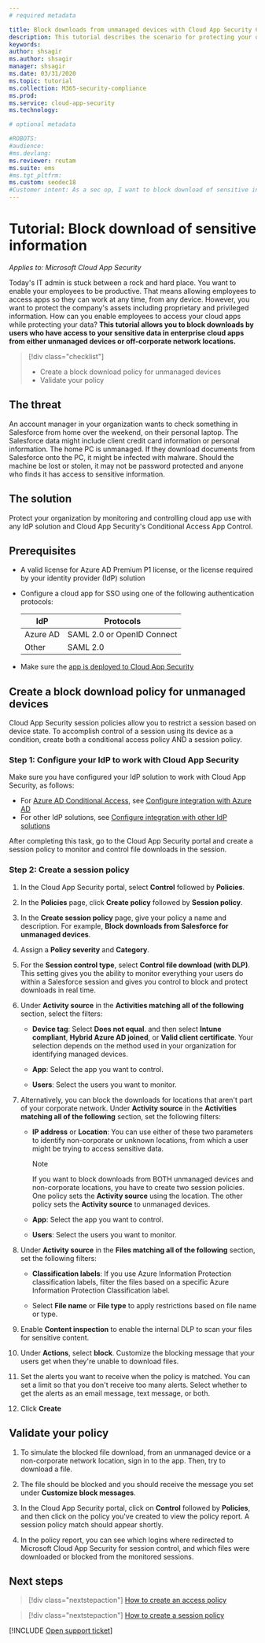```yaml
---
# required metadata

title: Block downloads from unmanaged devices with Cloud App Security Conditional Access App Control
description: This tutorial describes the scenario for protecting your organization against downloads of sensitive data by unmanaged devices using Azure AD reverse proxy capabilities.
keywords:
author: shsagir
ms.author: shsagir
manager: shsagir
ms.date: 03/31/2020
ms.topic: tutorial
ms.collection: M365-security-compliance
ms.prod:
ms.service: cloud-app-security
ms.technology:

# optional metadata

#ROBOTS:
#audience:
#ms.devlang:
ms.reviewer: reutam
ms.suite: ems
#ms.tgt_pltfrm:
ms.custom: seodec18
#Customer intent: As a sec op, I want to block download of sensitive information so that I can control where my sensitive information is shared.
---
```

# Tutorial: Block download of sensitive information

*Applies to: Microsoft Cloud App Security*

Today's IT admin is stuck between a rock and hard place. You want to enable your employees to be productive. That means allowing employees to access apps so they can work at any time, from any device. However, you want to protect the company's assets including proprietary and privileged information. How can you enable employees to access your cloud apps while protecting your data? **This tutorial allows you to block downloads by users who have access to your sensitive data in enterprise cloud apps from either unmanaged devices or off-corporate network locations.**

> [!div class="checklist"]
>
> * Create a block download policy for unmanaged devices
> * Validate your policy

## The threat

An account manager in your organization wants to check something in Salesforce from home over the weekend, on their personal laptop. The Salesforce data might include client credit card information or personal information. The home PC is unmanaged. If they download documents from Salesforce onto the PC, it might be infected with malware. Should the machine be lost or stolen, it may not be password protected and anyone who finds it has access to sensitive information.

## The solution

Protect your organization by monitoring and controlling cloud app use with any IdP solution and Cloud App Security's Conditional Access App Control.

## Prerequisites

* A valid license for Azure AD Premium P1 license, or the license required by your identity provider (IdP) solution
* Configure a cloud app for SSO using one of the following authentication protocols:

    |IdP|Protocols|
    |---|---|
    |Azure AD|SAML 2.0 or OpenID Connect|
    |Other|SAML 2.0|
* Make sure the [app is deployed to Cloud App Security](proxy-deployment-aad.md)

## Create a block download policy for unmanaged devices

Cloud App Security session policies allow you to restrict a session based on device state. To accomplish control of a session using its device as a condition, create both a conditional access policy AND a session policy.

### Step 1: Configure your IdP to work with Cloud App Security

Make sure you have configured your IdP solution to work with Cloud App Security, as follows:

* For [Azure AD Conditional Access](https://docs.microsoft.com/azure/active-directory/active-directory-conditional-access-azure-portal), see [Configure integration with Azure AD](proxy-deployment-aad.md#configure-integration-with-azure-ad)
* For other IdP solutions, see [Configure integration with other IdP solutions](proxy-deployment-aad.md#configure-integration-with-other-idp-solutions)

After completing this task, go to the Cloud App Security portal and create a session policy to monitor and control file downloads in the session.

### Step 2: Create a session policy

1. In the Cloud App Security portal, select **Control** followed by **Policies**.

2. In the **Policies** page, click **Create policy** followed by **Session policy**.

3. In the **Create session policy** page, give your policy a name and description. For example, **Block downloads from Salesforce for unmanaged devices**.

4. Assign a **Policy severity** and **Category**.

5. For the **Session control type**, select **Control file download (with DLP)**. This setting gives you the ability to monitor everything your users do within a Salesforce session and gives you control to block and protect downloads in real time.

6. Under **Activity source** in the **Activities matching all of the following** section, select the filters:

   * **Device tag**: Select **Does not equal**. and then select **Intune compliant**, **Hybrid Azure AD joined**, or **Valid client certificate**. Your selection depends on the method used in your organization for identifying managed devices.

   * **App**: Select the app you want to control.

   * **Users**: Select the users you want to monitor.

7. Alternatively, you can block the downloads for locations that aren't part of your corporate network. Under **Activity source** in the **Activities matching all of the following** section, set the following filters:

   * **IP address** or **Location**: You can use either of these two parameters to identify non-corporate or unknown locations, from which a user might be trying to access sensitive data.

     > [!NOTE]
     > If you want to block downloads from BOTH unmanaged devices and non-corporate locations, you have to create two session policies. One policy sets the **Activity source** using the location. The other policy sets the **Activity source** to unmanaged devices.

   * **App**: Select the app you want to control.

   * **Users**: Select the users you want to monitor.

8. Under **Activity source** in the **Files matching all of the following** section, set the following filters:

   * **Classification labels**: If you use Azure Information Protection classification labels, filter the files based on a specific Azure Information Protection Classification label.

   * Select **File name** or **File type** to apply restrictions based on file name or type.
9. Enable **Content inspection** to enable the internal DLP to scan your files for sensitive content.

10. Under **Actions**, select **block**. Customize the blocking message that your users get when they're unable to download files.

11. Set the alerts you want to receive when the policy is matched. You can set a limit so that you don't receive too many alerts. Select whether to get the alerts as an email message, text message, or both.

12. Click **Create**

## Validate your policy

1. To simulate the blocked file download, from an unmanaged device or a non-corporate network location, sign in to the app. Then, try to download a file.

2. The file should be blocked and you should receive the message you set under **Customize block messages**.

3. In the Cloud App Security portal, click on **Control** followed by **Policies**, and then click on the policy you've created to view the policy report. A session policy match should appear shortly.

4. In the policy report, you can see which logins where redirected to Microsoft Cloud App Security for session control, and which files were downloaded or blocked from the monitored sessions.

## Next steps

> [!div class="nextstepaction"]
> [How to create an access policy](access-policy-aad.md)

> [!div class="nextstepaction"]
> [How to create a session policy](session-policy-aad.md)

[!INCLUDE [Open support ticket](includes/support.md)]
